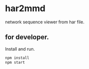 # har2mmd

network sequence viewer from har file.

## for developer.

Install and run.

```sh
npm install
npm start
```
